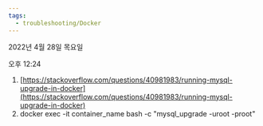 ```yaml
---
tags:
  - troubleshooting/Docker
---
```



2022년 4월 28일 목요일

오후 12:24

1. [https://stackoverflow.com/questions/40981983/running-mysql-upgrade-in-docker](https://stackoverflow.com/questions/40981983/running-mysql-upgrade-in-docker)
2. docker exec -it container_name bash -c "mysql_upgrade -uroot -proot"